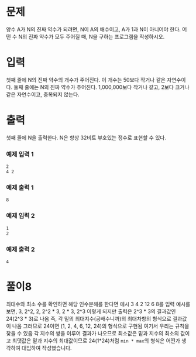 # 문제
양수 A가 N의 진짜 약수가 되려면, N이 A의 배수이고, A가 1과 N이 아니어야 한다. 어떤 수 N의 진짜 약수가 모두 주어질 때, N을 구하는 프로그램을 작성하시오.

# 입력
첫째 줄에 N의 진짜 약수의 개수가 주어진다. 이 개수는 50보다 작거나 같은 자연수이다. 둘째 줄에는 N의 진짜 약수가 주어진다. 1,000,000보다 작거나 같고, 2보다 크거나 같은 자연수이고, 중복되지 않는다.

# 출력
첫째 줄에 N을 출력한다. N은 항상 32비트 부호있는 정수로 표현할 수 있다.

### 예제 입력 1 
```
2
4 2
```
### 예제 출력 1 
```
8
```

### 예제 입력 2 
```
1
2
```
### 예제 출력 2 
```
4
```

# 풀이8
최대수와 최소 수를 확인하면 해당 인수분해를 한다면 에시 3 4 2 12 6 8를 입력 예시를 보면, 3, 2^2, 2, 2^2 * 3, 2 * 3, 2^3 이렇게 되지만 출력은 2^3 * 3의 결과값인 24(2^3 * 3)로 나옴 즉, 각 밑의 최대지수(공배수니까)의 최대차항의 형식으로 결과값이 나옴 그러므로 24이면 (1, 2, 4, 6, 12, 24)의 형식으로 구현됨 여기서 우리는 규칙을 찾을 수 있음 각 지수의 쌍을 이루어 결과가 나오므로 최소값은 밑과 지수의 최소의 값이고 최댓값은 밑과 지수의 최대값이므로 24(1*24)처럼 `min * max`의 형식은 어떤가 생각하여 대입하여 작성했습니다.